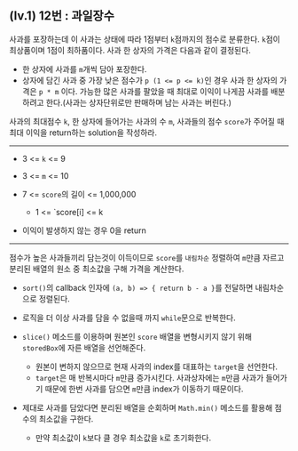 ## (lv.1) 12번 : 과일장수

사과를 포장하는데 이 사과는 상태에 따라 1점부터 `k`점까지의 점수로 분류한다. `k`점이 최상품이며 1점이 최하품이다. 사과 한 상자의 가격은 다음과 같이 결정된다.

- 한 상자에 사과를 `m`개씩 담아 포장한다.
- 상자에 담긴 사과 중 가장 낮은 점수가 `p (1 <= p <= k)`인 경우 사과 한 상자의 가격은 `p * m` 이다.
  가능한 많은 사과를 팔았을 때 최대로 이익이 나게끔 사과를 배분하려고 한다.(사과는 상자단위로만 판매하며 남는 사과는 버린다.)

사과의 최대점수 `k`, 한 상자에 들어가는 사과의 수 `m`, 사과들의 점수 `score`가 주어질 때 최대 이익을 return하는 solution을 작성하라.

---

- 3 <= `k` <= 9

- 3 <= `m` <= 10

- 7 <= `score`의 길이 <= 1,000,000

  - 1 <= `score[i] <= k

- 이익이 발생하지 않는 경우 0을 return

---

점수가 높은 사과들끼리 담는것이 이득이므로 `score`를 `내림차순` 정렬하여 `m`만큼 자르고 분리된 배열의 원소 중 최소값을 구해 가격을 계산한다.

- `sort()`의 callback 인자에 `(a, b) => { return b - a }`를 전달하면 내림차순으로 정렬된다.

- 로직을 더 이상 사과를 담을 수 없을때 까지 `while`문으로 반복한다.

- `slice()` 메소드를 이용하며 원본인 `score` 배열을 변형시키지 않기 위해 `storedBox`에 자른 배열을 선언해준다.

  - 원본이 변하지 않으므로 현재 사과의 index를 대표하는 `target`을 선언한다.
  - `target`은 매 반복시마다 `m`만큼 증가시킨다. 사과상자에는 `m`만큼 사과가 들어가기 때문에 한번 사과를 담으면 `m`만큼 index가 이동하기 때문이다.

- 제대로 사과를 담았다면 분리된 배열을 순회하며 `Math.min()` 메소드를 활용해 점수의 최소값을 구한다.
  - 만약 최소값이 `k`보다 클 경우 최소값을 `k`로 초기화한다.
